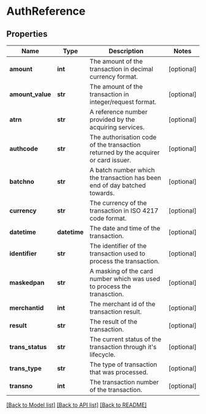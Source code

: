 # AuthReference

## Properties
Name | Type | Description | Notes
------------ | ------------- | ------------- | -------------
**amount** | **int** | The amount of the transaction in decimal currency format. | [optional] 
**amount_value** | **str** | The amount of the transaction in integer/request format. | [optional] 
**atrn** | **str** | A reference number provided by the acquiring services. | [optional] 
**authcode** | **str** | The authorisation code of the transaction returned by the acquirer or card issuer. | [optional] 
**batchno** | **str** | A batch number which the transaction has been end of day batched towards. | [optional] 
**currency** | **str** | The currency of the transaction in ISO 4217 code format. | [optional] 
**datetime** | **datetime** | The date and time of the transaction. | [optional] 
**identifier** | **str** | The identifier of the transaction used to process the transaction. | [optional] 
**maskedpan** | **str** | A masking of the card number which was used to process the tranasction. | [optional] 
**merchantid** | **int** | The merchant id of the transaction result. | [optional] 
**result** | **str** | The result of the transaction. | [optional] 
**trans_status** | **str** | The current status of the transaction through it&#39;s lifecycle. | [optional] 
**trans_type** | **str** | The type of transaction that was processed. | [optional] 
**transno** | **int** | The transaction number of the transaction. | [optional] 

[[Back to Model list]](../README.md#documentation-for-models) [[Back to API list]](../README.md#documentation-for-api-endpoints) [[Back to README]](../README.md)


